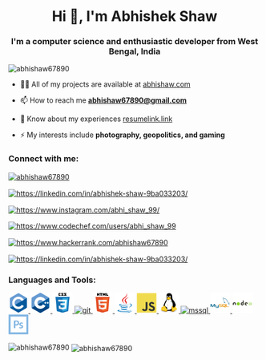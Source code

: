 <h1 align="center">Hi 👋, I'm Abhishek Shaw</h1>
<h3 align="center">I'm a computer science and enthusiastic developer from West Bengal, India</h3>

<p align="left"> <img src="https://komarev.com/ghpvc/?username=abhishaw67890&label=Profile%20views&color=0e75b6&style=flat" alt="abhishaw67890" /> </p>

- 👨‍💻 All of my projects are available at [abhishaw.com](abhishaw.com)

- 📫 How to reach me **abhishaw67890@gmail.com**

- 📄 Know about my experiences [resumelink.link](https://drive.google.com/file/d/1PQQjJINow606o7DWiFW8wOc2_LQBfQEJ/view?usp=sharing)

- ⚡ My interests include **photography, geopolitics, and gaming**

<h3 align="left">Connect with me:</h3>
<p align="left">
<a href="https://twitter.com/abhishaw67890" target="blank"><img align="center" src="https://raw.githubusercontent.com/rahuldkjain/github-profile-readme-generator/master/src/images/icons/Social/twitter.svg" alt="abhishaw67890" height="30" width="40" /></a>
  
<a href="https://linkedin.com/in/abhishek-shaw-9ba033203/" target="blank"><img align="center" src="https://raw.githubusercontent.com/rahuldkjain/github-profile-readme-generator/master/src/images/icons/Social/linked-in-alt.svg" alt="https://linkedin.com/in/abhishek-shaw-9ba033203/" height="30" width="40" /></a>
  
<a href="https://www.instagram.com/abhi_shaw_99/" target="blank"><img align="center" src="https://raw.githubusercontent.com/rahuldkjain/github-profile-readme-generator/master/src/images/icons/Social/instagram.svg" alt="https://www.instagram.com/abhi_shaw_99/" height="30" width="40" /></a>
  
<a href="https://www.codechef.com/users/abhi_shaw_99" target="blank"><img align="center" src="https://cdn.jsdelivr.net/npm/simple-icons@3.1.0/icons/codechef.svg" alt="https://www.codechef.com/users/abhi_shaw_99" height="30" width="40" /></a>

<a href="https://www.hackerrank.com/abhishaw67890" target="blank"><img align="center" src="https://raw.githubusercontent.com/rahuldkjain/github-profile-readme-generator/master/src/images/icons/Social/hackerrank.svg" alt="https://www.hackerrank.com/abhishaw67890" height="30" width="40" /></a>

<a href="https://linkedin.com/in/abhishek-shaw-9ba033203/" target="blank"><img align="center" src="https://raw.githubusercontent.com/rahuldkjain/github-profile-readme-generator/master/src/images/icons/Social/leet-code.svg" alt="https://linkedin.com/in/abhishek-shaw-9ba033203/" height="30" width="40" /></a>

</p>

<h3 align="left">Languages and Tools:</h3>
<p align="left"> <a href="https://www.cprogramming.com/" target="_blank" rel="noreferrer"> <img src="https://raw.githubusercontent.com/devicons/devicon/master/icons/c/c-original.svg" alt="c" width="40" height="40"/> </a> <a href="https://www.w3schools.com/cpp/" target="_blank" rel="noreferrer"> <img src="https://raw.githubusercontent.com/devicons/devicon/master/icons/cplusplus/cplusplus-original.svg" alt="cplusplus" width="40" height="40"/> </a> <a href="https://www.w3schools.com/css/" target="_blank" rel="noreferrer"> <img src="https://raw.githubusercontent.com/devicons/devicon/master/icons/css3/css3-original-wordmark.svg" alt="css3" width="40" height="40"/> </a> <a href="https://git-scm.com/" target="_blank" rel="noreferrer"> <img src="https://www.vectorlogo.zone/logos/git-scm/git-scm-icon.svg" alt="git" width="40" height="40"/> </a> <a href="https://www.w3.org/html/" target="_blank" rel="noreferrer"> <img src="https://raw.githubusercontent.com/devicons/devicon/master/icons/html5/html5-original-wordmark.svg" alt="html5" width="40" height="40"/> </a> <a href="https://www.java.com" target="_blank" rel="noreferrer"> <img src="https://raw.githubusercontent.com/devicons/devicon/master/icons/java/java-original.svg" alt="java" width="40" height="40"/> </a> <a href="https://developer.mozilla.org/en-US/docs/Web/JavaScript" target="_blank" rel="noreferrer"> <img src="https://raw.githubusercontent.com/devicons/devicon/master/icons/javascript/javascript-original.svg" alt="javascript" width="40" height="40"/> </a> <a href="https://www.linux.org/" target="_blank" rel="noreferrer"> <img src="https://raw.githubusercontent.com/devicons/devicon/master/icons/linux/linux-original.svg" alt="linux" width="40" height="40"/> </a> <a href="https://www.microsoft.com/en-us/sql-server" target="_blank" rel="noreferrer"> <img src="https://www.svgrepo.com/show/303229/microsoft-sql-server-logo.svg" alt="mssql" width="40" height="40"/> </a> <a href="https://www.mysql.com/" target="_blank" rel="noreferrer"> <img src="https://raw.githubusercontent.com/devicons/devicon/master/icons/mysql/mysql-original-wordmark.svg" alt="mysql" width="40" height="40"/> </a> <a href="https://nodejs.org" target="_blank" rel="noreferrer"> <img src="https://raw.githubusercontent.com/devicons/devicon/master/icons/nodejs/nodejs-original-wordmark.svg" alt="nodejs" width="40" height="40"/> </a> <a href="https://www.photoshop.com/en" target="_blank" rel="noreferrer"> <img src="https://raw.githubusercontent.com/devicons/devicon/master/icons/photoshop/photoshop-line.svg" alt="photoshop" width="40" height="40"/> </a> </p>

<p><img align="left" src="https://github-readme-stats.vercel.app/api/top-langs?username=abhishaw67890&show_icons=true&locale=en&layout=compact" alt="abhishaw67890" /></p>

<p>&nbsp;<img align="center" src="https://github-readme-stats.vercel.app/api?username=abhishaw67890&show_icons=true&locale=en" alt="abhishaw67890" /></p>
